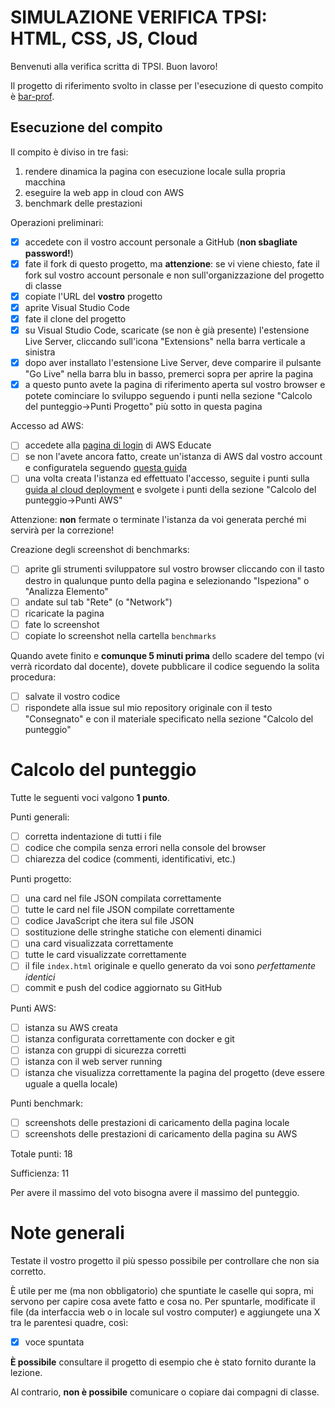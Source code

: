 # SIMULAZIONE VERIFICA TPSI: HTML, CSS, JS, Cloud

Benvenuti alla verifica scritta di TPSI. Buon lavoro!

Il progetto di riferimento svolto in classe per l'esecuzione di questo compito è [bar-prof](https://github.com/marconicivitavecchia-bar/bar-prof).

## Esecuzione del compito
Il compito è diviso in tre fasi:
1. rendere dinamica la pagina con esecuzione locale sulla propria macchina
1. eseguire la web app in cloud con AWS
1. benchmark delle prestazioni

Operazioni preliminari:
- [X] accedete con il vostro account personale a GitHub (**non sbagliate password!**)
- [X] fate il fork di questo progetto, ma **attenzione**: se vi viene chiesto, fate il fork sul vostro account personale e non sull'organizzazione del progetto di classe
- [X] copiate l'URL del **vostro** progetto
- [X] aprite Visual Studio Code
- [X] fate il clone del progetto
- [X] su Visual Studio Code, scaricate (se non è già presente) l'estensione Live Server, cliccando sull'icona "Extensions" nella barra verticale a sinistra
- [X] dopo aver installato l'estensione Live Server, deve comparire il pulsante "Go Live" nella barra blu in basso, premerci sopra per aprire la pagina
- [X] a questo punto avete la pagina di riferimento aperta sul vostro browser e potete cominciare lo sviluppo seguendo i punti nella sezione "Calcolo del punteggio->Punti Progetto" più sotto in questa pagina

Accesso ad AWS:
- [ ] accedete alla [pagina di login](https://www.awseducate.com/signin/SiteLogin) di AWS Educate
- [ ] se non l'avete ancora fatto, create un'istanza di AWS dal vostro account e configuratela seguendo [questa guida](https://wbigger.github.io/book-html5/deploy/cloud.html#creare-unistanza)
- [ ] una volta creata l'istanza ed effettuato l'accesso, seguite i punti sulla [guida al cloud deployment](https://wbigger.github.io/book-html5/deploy/cloud.html#deploy) e svolgete i punti della sezione "Calcolo del punteggio->Punti AWS"

Attenzione: **non** fermate o terminate l'istanza da voi generata perché mi servirà per la correzione!

Creazione degli screenshot di benchmarks:
- [ ] aprite gli strumenti sviluppatore sul vostro browser cliccando con il tasto destro in qualunque punto della pagina e selezionando "Ispeziona" o "Analizza Elemento"
- [ ] andate sul tab "Rete" (o "Network")
- [ ] ricaricate la pagina
- [ ] fate lo screenshot
- [ ] copiate lo screenshot nella cartella `benchmarks`  

Quando avete finito e **comunque 5 minuti prima** dello scadere del tempo (vi verrà ricordato dal docente), dovete pubblicare il codice seguendo la solita procedura:
- [ ] salvate il vostro codice
- [ ] rispondete alla issue sul mio repository originale con il testo "Consegnato" e con il materiale specificato nella sezione "Calcolo del punteggio"

# Calcolo del punteggio
Tutte le seguenti voci valgono **1 punto**. 

Punti generali:
- [ ] corretta indentazione di tutti i file
- [ ] codice che compila senza errori nella console del browser
- [ ] chiarezza del codice (commenti, identificativi, etc.)

Punti progetto:
- [ ] una card nel file JSON compilata correttamente
- [ ] tutte le card nel file JSON compilate correttamente
- [ ] codice JavaScript che itera sul file JSON
- [ ] sostituzione delle stringhe statiche con elementi dinamici
- [ ] una card visualizzata correttamente
- [ ] tutte le card visualizzate correttamente
- [ ] il file `index.html` originale e quello generato da voi sono _perfettamente identici_
- [ ] commit e push del codice aggiornato su GitHub

Punti AWS:
- [ ] istanza su AWS creata
- [ ] istanza configurata correttamente con docker e git
- [ ] istanza con gruppi di sicurezza corretti
- [ ] istanza con il web server running
- [ ] istanza che visualizza correttamente la pagina del progetto (deve essere uguale a quella locale)

Punti benchmark:
- [ ] screenshots delle prestazioni di caricamento della pagina locale
- [ ] screenshots delle prestazioni di caricamento della pagina su AWS

Totale punti: 18

Sufficienza: 11

Per avere il massimo del voto bisogna avere il massimo del punteggio.

# Note generali
Testate il vostro progetto il più spesso possibile per controllare che non sia corretto.

È utile per me (ma non obbligatorio) che spuntiate le caselle qui sopra, mi servono per capire cosa avete fatto e cosa no. Per spuntarle, modificate il file (da interfaccia web o in locale sul vostro computer) e aggiungete una X tra le parentesi quadre, così:
- [X] voce spuntata

**È possibile** consultare il progetto di esempio che è stato fornito durante la lezione.

Al contrario, **non è possibile** comunicare o copiare dai compagni di classe.
